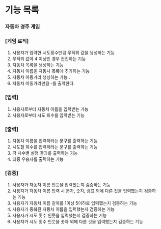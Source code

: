 # 기능 목록
### 자동차 경주 게임 

### [게임 로직]
1. 사용자가 입력한 시도횟수만큼 무작위 값을 생성하는 기능
2. 무작위 값이 4 이상인 경우 전진하는 기능
3. 자동차 목록을 생성하는 기능
4. 자동차 이름을 자동차 목록에 추가하는 기능
5. 자동차 이동거리 생성하는 기능..
6. 자동차 이동거리만큼 -를 출력한다.

### [입력]
1. 사용자로부터 자동차 이름을 입력받는 기능
2. 사용자로부터 시도 회수를 입력받는 기능 

### [출력]
1. 자동차 이름을 입력하라는 문구를 출력하는 기능
2. 시도할 회수를 입력하라는 문구를 출력하는 기능
3. 각 차수별 실행 결과를 출력하는 기능 
4. 최종 우승자를 출력하는 기능

### [검증]
1. 사용자가 자동차 이름 인풋을 입력했는지 검증하는 기능
2. 사용자가 자동차 이름 입력 시 문자, 숫자, 쉼표 외에 다른 것을 입력했는지 검증하는 기능 
3. 사용자가 자동차 이름 길이를 1이상 5이하로 입력했는지 검증하는 기능
4. 사용자가 중복된 자동차 이름을 입력했는지 검증하는 기능
5. 사용자가 시도 횟수 인풋을 입력했는지 검증하는 기능
6. 사용자가 시도 횟수 인풋을 숫자 외에 다른 것을 입력했는지 검증하는 기능 

